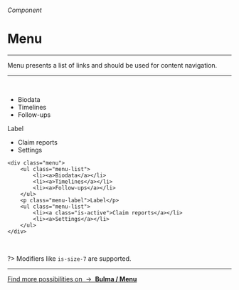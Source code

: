 <h6 class="subtitle is-6 is-uppercase has-text-grey">Component</h6><h1 class="title is-1 is-family-secondary">Menu</h1>
<hr class="is-visible is-size-3">
<p class="subtitle is-5 is-family-secondary">
    <span class="has-text-weight-semibold">Menu</span> presents a list of links and should be used for content navigation.
</p>
<hr class="is-visible is-size-3"><br>

<div class="box is-large is-well is-marginless">
    <div class="menu" style="max-width: 200px">
        <ul class="menu-list">
            <li><a>Biodata</a></li>
            <li><a>Timelines</a></li>
            <li><a>Follow-ups</a></li>
        </ul>
        <p class="menu-label">Label</p>
        <ul class="menu-list">
            <li><a class="is-active">Claim reports</a></li>
            <li><a>Settings</a></li>
        </ul>
    </div>
</div>

    <div class="menu">
        <ul class="menu-list">
            <li><a>Biodata</a></li>
            <li><a>Timelines</a></li>
            <li><a>Follow-ups</a></li>
        </ul>
        <p class="menu-label">Label</p>
        <ul class="menu-list">
            <li><a class="is-active">Claim reports</a></li>
            <li><a>Settings</a></li>
        </ul>
    </div>
<br>

?> Modifiers like `is-size-7` are supported.

<hr>

<a href="https://bulma.io/documentation/components/menu/" target="blank" class="box is-bordered">
    Find more possibilities on &nbsp;→&nbsp; <strong class="has-text-primary">Bulma / Menu</strong>
</a>
